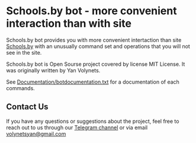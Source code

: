 # Schools.by bot - more convenient interaction than with site


Schools.by bot provides you with more convenient intertaction than site [Schools.by](https://schools.by) with an unusually command set and operations that you will not see in the site.

Schools.by bot is Open Sourse project covered by license MIT License. It was originally written by Yan Volynets.

See [Documentation/botdocumentation.txt](https://github.com/YanVolynets/Schools.by/blob/master/botdocumentation.txt) for a documentation of each commands.


## Contact Us

If you have any questions or suggestions about the project, feel free to reach out to us through our [Telegram channel](https://t.me/schoolsbysup) or via email volynetsyan@gmail.com
